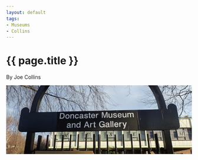 ```yaml
---
layout: default
tags:
- Museums
- Collins
---
```

# {{ page.title }}

By Joe Collins

![Doncaster Museum](/img/DoncasterMuseum.jpg)

